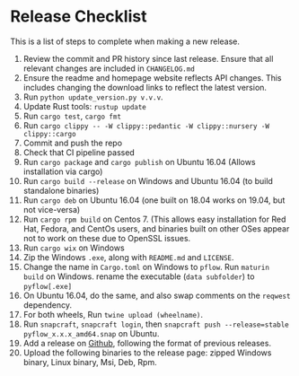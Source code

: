 # Release Checklist

This is a list of steps to complete when making a new release.

1. Review the commit and PR history since last release. Ensure that all relevant
changes are included in `CHANGELOG.md`
1. Ensure  the readme and homepage website reflects API changes. This includes changing the download
links to reflect the latest version.
1. Run `python update_version.py v.v.v`.
1. Update Rust tools: `rustup update`
1. Run `cargo test`, `cargo fmt`
1. Run `cargo clippy -- -W clippy::pedantic -W clippy::nursery -W clippy::cargo`
1. Commit and push the repo
1. Check that CI pipeline passed
1. Run `cargo package` and `cargo publish` on Ubuntu 16.04 (Allows installation via cargo)
1. Run `cargo build --release` on Windows and Ubuntu 16.04 (to build standalone binaries)
1. Run `cargo deb` on Ubuntu 16.04 (one built on 18.04
works on 19.04, but not vice-versa)
1. Run `cargo rpm build` on Centos 7. (This allows easy installation for Red Hat, Fedora, and CentOs
users, and binaries built on other OSes appear not to work on these due to OpenSSL issues.
1. Run `cargo wix` on Windows
1. Zip the Windows `.exe`, along with `README.md` and `LICENSE`. 
1. Change the name in `Cargo.toml` on Windows to `pflow`. Run `maturin build` on Windows.
rename the executable (`data subfolder`) to `pyflow[.exe]`
1. On Ubuntu 16.04, do the same, and also swap comments on the `reqwest` dependency.
1. For both wheels, Run `twine upload (wheelname)`.
1. Run `snapcraft`, `snapcraft login`, then 
`snapcraft push --release=stable pyflow_x.x.x_amd64.snap` on Ubuntu.
1. Add a release on [Github](https://github.com/David-OConnor/seed/releases), following the format of previous releases.
1. Upload the following binaries to the release page: zipped Windows binary, Linux binary, Msi, Deb, Rpm.
